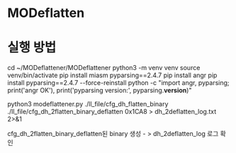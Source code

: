 # MODeflatten


# 실행 방법
cd ~/MODeflattener/MODeflattener
python3 -m venv venv
source venv/bin/activate
pip install miasm pyparsing==2.4.7
pip install angr
pip install pyparsing==2.4.7 --force-reinstall
python -c "import angr, pyparsing; print('angr OK'), print('pyparsing version:', pyparsing.__version__)"


python3 modeflattener.py ./ll_file/cfg_dh_flatten_binary ./ll_file/cfg_dh_2flatten_binary_deflatten 0x1CA8 > dh_2deflatten_log.txt 2>&1


 cfg_dh_2flatten_binary_deflatten된 binary 생성 - > dh_2deflatten_log 로그 확인 




